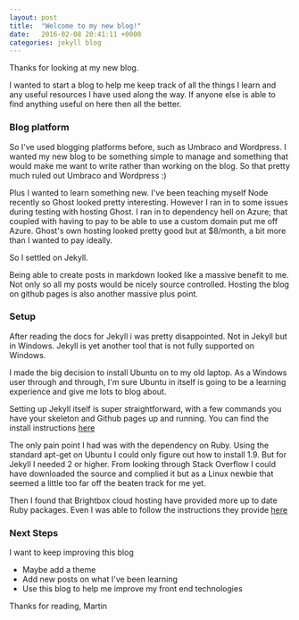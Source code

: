 ```yaml
---
layout: post
title:  "Welcome to my new blog!"
date:   2016-02-08 20:41:11 +0000
categories: jekyll blog
---
```

Thanks for looking at my new blog.

I wanted to start a blog to help me keep track of all the things I learn and any useful resources I have used along the way.
If anyone else is able to find anything useful on here then all the better.

### Blog platform
So I've used blogging platforms before, such as Umbraco and Wordpress.
I wanted my new blog to be something simple to manage and something that would make me want to write rather than working on the blog.
So that pretty much ruled out Umbraco and Wordpress :)

Plus I wanted to learn something new. I've been teaching myself Node recently so Ghost looked pretty interesting.
However I ran in to some issues during testing with hosting Ghost. I ran in to dependency hell on Azure; that coupled with having to 
pay to be able to use a custom domain put me off Azure. Ghost's own hosting looked pretty good but at $8/month, a bit more than I wanted
to pay ideally.

So I settled on Jekyll.

Being able to create posts in markdown looked like a massive benefit to me. Not only so all my posts would be
nicely source controlled. Hosting the blog on github pages is also another massive plus point.

### Setup
After reading the docs for Jekyll i was pretty disappointed. Not in Jekyll but in Windows. Jekyll is yet another tool that is not
fully supported on Windows.

I made the big decision to install Ubuntu on to my old laptop. As a Windows user through and through, I'm sure Ubuntu in itself 
is going to be a learning experience and give me lots to blog about.

Setting up Jekyll itself is super straightforward, with a few commands you have your skeleton and Github pages up and running.
You can find the install instructions [here](https://help.github.com/articles/using-jekyll-with-pages/)

The only pain point I had was with the dependency on Ruby. Using the standard apt-get on Ubuntu I could only figure out how to install 1.9. 
But for Jekyll I needed 2 or higher. From looking through Stack Overflow I could have downloaded the source and complied it but as a
Linux newbie that seemed a little too far off the beaten track for me yet.

Then I found that Brightbox cloud hosting have provided more up to date Ruby packages. Even I was able to follow the instructions they provide [here](https://www.brightbox.com/docs/ruby/ubuntu/)

### Next Steps
I want to keep improving this blog

* Maybe add a theme
* Add new posts on what I've been learning
* Use this blog to help me improve my front end technologies

Thanks for reading,
Martin
